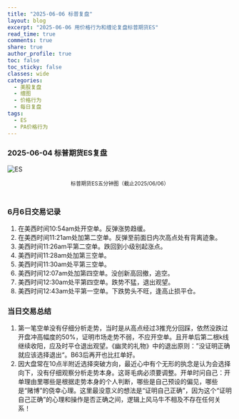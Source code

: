 ```yaml
---
title: "2025-06-06 标普复盘"
layout: blog
excerpt: "2025-06-06 用价格行为和缠论复盘标普期货ES"
read_time: true
comments: true
share: true
author_profile: true
toc: false
toc_sticky: false
classes: wide
categories:
  - 美股复盘
  - 缠图
  - 价格行为
  - 每日复盘
tags:
  - ES
  - PA价格行为
---
```

### 2025-06-04 标普期货ES复盘
![ES](https://image.olim.cc/2025/2025-06-06-每日复盘.jpg)
<small><center>标普期货ES五分钟图（截止2025/06/06）</center></small>　

### 6月6日交易记录
1. 在美西时间10:54am处开空单。反弹涨势趋缓。
2. 在美西时间11:21am处加第二空单。反弹至前面日内次高点处有背离迹象。
3. 美西时间11:26am平第二空单。跌回到小级别起涨点。
4. 美西时间11:28am处加第三空单。
5. 美西时间11:30am处平第三空单。
6. 美西时间12:07am处加第四空单。没创新高回撤，追空。
7. 美西时间12:30am处平第四空单。跌势不猛，退出观望。
8. 美西时间12:43am处平第一空单。下跌势头不旺，逢高止损平仓。
### 当日交易总结
1. 第一笔空单没有仔细分析走势，当时是从高点经过3推充分回踩，依然没跌过开盘冲高幅度的50%，证明市场走势不弱，不应开空单。且开单后第二根k线继续收阳，应及时平仓退出观望。《幽灵的礼物》中的退出原则：”没证明正确就应该选择退出“。B63后再开也比扛单好。
2. 因大盘常在10点半附近选择突破方向，最近心中有个无形的执念是认为会选择向下，没有仔细观察分析走势本身。这哥毛病必须要调整。开单时问自己：开单理由里哪些是根据走势本身的个人判断，哪些是自己预设的偏见，哪些是“赌博”的侥幸心理。这里最没意义的想法是“证明自己正确”，因为这个“证明自己正确”的心理和操作是否正确之间，逻辑上风马牛不相及不存在任何关系！